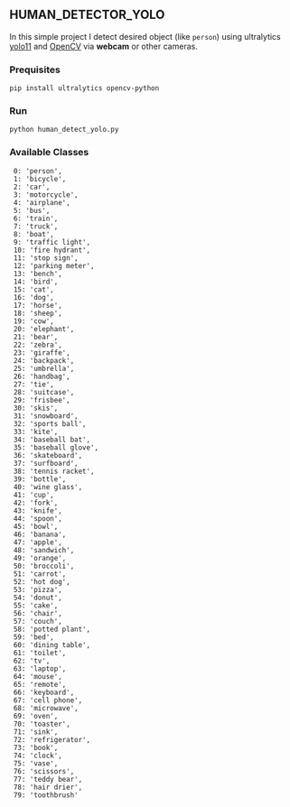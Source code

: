 ## HUMAN_DETECTOR_YOLO

In this simple project I detect desired object (like ```person```) using ultralytics [yolo11](https://docs.ultralytics.com/models/yolo11) and [OpenCV](https://opencv.org/) via **webcam** or other cameras.

### Prequisites
```pip install ultralytics opencv-python```

### Run
```python human_detect_yolo.py```

### Available Classes
```
 0: 'person',
 1: 'bicycle',
 2: 'car',
 3: 'motorcycle',
 4: 'airplane',
 5: 'bus',
 6: 'train',
 7: 'truck',
 8: 'boat',
 9: 'traffic light',
 10: 'fire hydrant',
 11: 'stop sign',
 12: 'parking meter',
 13: 'bench',
 14: 'bird',
 15: 'cat',
 16: 'dog',
 17: 'horse',
 18: 'sheep',
 19: 'cow',
 20: 'elephant',
 21: 'bear',
 22: 'zebra',
 23: 'giraffe',
 24: 'backpack',
 25: 'umbrella',
 26: 'handbag',
 27: 'tie',
 28: 'suitcase',
 29: 'frisbee',
 30: 'skis',
 31: 'snowboard',
 32: 'sports ball',
 33: 'kite',
 34: 'baseball bat',
 35: 'baseball glove',
 36: 'skateboard',
 37: 'surfboard',
 38: 'tennis racket',
 39: 'bottle',
 40: 'wine glass',
 41: 'cup',
 42: 'fork',
 43: 'knife',
 44: 'spoon',
 45: 'bowl',
 46: 'banana',
 47: 'apple',
 48: 'sandwich',
 49: 'orange',
 50: 'broccoli',
 51: 'carrot',
 52: 'hot dog',
 53: 'pizza',
 54: 'donut',
 55: 'cake',
 56: 'chair',
 57: 'couch',
 58: 'potted plant',
 59: 'bed',
 60: 'dining table',
 61: 'toilet',
 62: 'tv',
 63: 'laptop',
 64: 'mouse',
 65: 'remote',
 66: 'keyboard',
 67: 'cell phone',
 68: 'microwave',
 69: 'oven',
 70: 'toaster',
 71: 'sink',
 72: 'refrigerator',
 73: 'book',
 74: 'clock',
 75: 'vase',
 76: 'scissors',
 77: 'teddy bear',
 78: 'hair drier',
 79: 'toothbrush'
``` 
